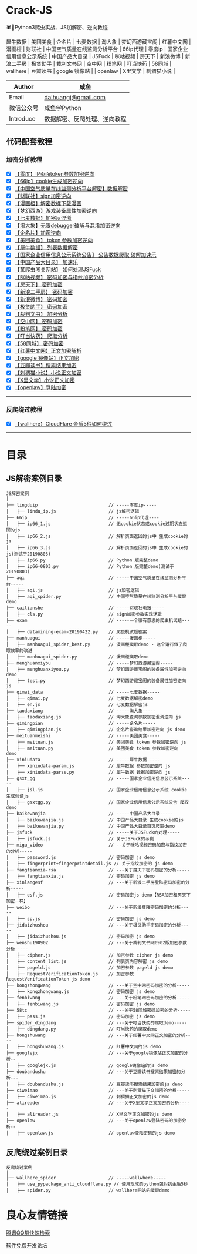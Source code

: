 # Crack-JS
🕷🎯Python3爬虫实战、JS加解密、逆向教程

犀牛数据 | 美团美食 | 企名片 | 七麦数据 | 淘大象 | 梦幻西游藏宝阁 | 红薯中文网 | 漫画柜 | 财联社 | 中国空气质量在线监测分析平台 | 66ip代理 | 零度ip | 国家企业信用信息公示系统
| 中国产品大目录 | JSFuck | 咪咕视频 | 房天下 | 新浪微博 | 新浪二手房 | 极贷助手
| 裁判文书网 | 空中网 | 粉笔网 | 叮当快药 | 58同城 | wallhere | 豆瓣读书 | google 镜像站 | 
| openlaw | X里文学 | 刺猬猫小说 | 

| Author  | 咸鱼 |
| --- | --- |
| Email | daihuangj@gmail.com |
| 微信公众号 | 咸鱼学Python |
| Introduce | 数据解密、反爬处理、逆向教程 |


## 代码配套教程

### 加密分析教程
- [x] [【零度】IP页面token参数加密逆向](https://mp.weixin.qq.com/s/B5jAhpqKmdyw4Eo6q7f2Kw)
- [x] [【66ip】cookie生成加密逆向](https://mp.weixin.qq.com/s/B5jAhpqKmdyw4Eo6q7f2Kw)
- [x] [【中国空气质量在线监测分析平台解密】数据解密]()
- [x] [【财联社】sign加密逆向](https://mp.weixin.qq.com/s/8mV8B5SiPc0N2ZHJP4kxWQ)
- [x] [【漫画柜】解密数据下载漫画](https://mp.weixin.qq.com/s/RcZ0riXzVN0ywE3JKD9Bmg)
- [x] [【梦幻西游】游戏装备属性加密逆向](https://mp.weixin.qq.com/s/5pp1vd00O-JHeAf6loaYfg)
- [x] [【七麦数据】加密反混淆]()
- [x] [【淘大象】无限debugger破解与混淆加密逆向](https://mp.weixin.qq.com/s/HQDcrnxRMP9B--r4N8g-ZA)
- [x] [【企名片】加密逆向](https://mp.weixin.qq.com/s/Hxt39LSvNsqm17bgfrjddQ)
- [x] [【美团美食】 token 参数加密逆向]()
- [x] [【犀牛数据】 列表数据解密](https://mp.weixin.qq.com/s/llvoP-PYOoxuBzZxRbu1nQ)
- [x] [【国家企业信用信息公示系统公告】 公告数据爬取 破解加速乐]()
- [x] [【中国产品大目录】 加速乐]()
- [x] [【某爬虫闯关网站】 如何处理JSFuck](https://mp.weixin.qq.com/s/poXgxVcEHnJfVtwZ7qoyZw)
- [x] [【咪咕视频】 密码加密与指纹加密分析](https://mp.weixin.qq.com/s/5aAMgz33cRJUoRH6CvWGqg)
- [x] [【房天下】 密码加密](https://mp.weixin.qq.com/s/R_9W2TKcMzKK46nOHystQw)
- [x] [【新浪二手房】 密码加密](https://mp.weixin.qq.com/s/R_9W2TKcMzKK46nOHystQw)
- [x] [【新浪微博】 密码加密](https://mp.weixin.qq.com/s/SuVGxmglk59Z4TwyavU7tw)
- [x] [【极贷助手】 密码加密](https://mp.weixin.qq.com/s/JykieBFX9Kwg8sBOQcyOhg)
- [x] [【裁判文书】 加密分析](https://mp.weixin.qq.com/s/LRsh0iV3eUURxIWterflFA)
- [x] [【空中网】 密码加密](https://mp.weixin.qq.com/s/P289l0grNLz9dxv6FmIXwA)
- [x] [【粉笔网】 密码加密](https://mp.weixin.qq.com/s/-KzAhBZpH0cbD-scMg2W4A)
- [x] [【叮当快药】 爬取分析](https://mp.weixin.qq.com/s/SEDLwzlIjopb6cO1so5xmA)
- [x] [【58同城】 密码加密](https://mp.weixin.qq.com/s/gPlniaUfyDk4-hVeSoFGcQ)
- [x] [【红薯中文网】正文加密解析](https://mp.weixin.qq.com/s/YbZlz5DpvfGKix7bh5TvVg)
- [x] [【google 镜像站】正文加密](https://mp.weixin.qq.com/s/ny5JMVyaaUsp166kCsvqqA)
- [x] [【豆瓣读书】搜索结果加密](https://mp.weixin.qq.com/s/Vi1-o5ruTlr7mqHZ6gxXRg)
- [x] [【刺猬猫小说】小说正文加密](https://mp.weixin.qq.com/s/STAWu31fQakOgROfCs-4-g)
- [x] [【X里文学】小说正文加密](https://mp.weixin.qq.com/s/LorUKbrS2gZigiMiJq6zEg)
- [x] [【openlaw】登陆加密](https://mp.weixin.qq.com/s/PpqYwuQc2myMigZA1Ejb6w)
---- ---
### 反爬绕过教程
- [x] [【wallhere】CloudFlare 金盾5秒如何绕过](https://mp.weixin.qq.com/s/sxeqOt-s3d8M8NrqKyjhzA)
---- ---

# 目录

## JS解密案例目录
```
JS解密案例
│
├── lingduip                           // -----零度ip-----
│   ├── lindu_ip.js                    // js解密逻辑
├── 66ip                               // -----66ip代理----
│   ├── ip66_1.js                      // 无cookie状态或cookie过期状态返回的js
│   ├── ip66_2.js                      // 解析页面返回的js中 生成cookie的js
│   ├── ip66_3.js                      // 解析页面返回的js中 生成cookie的js(测试于20190803)
│   ├── ip66.py                        // Python 版完整demo
│   ├── ip66-0803.py                   // Python 版完整demo(测试于20190803)
├── aqi                                // -----中国空气质量在线监测分析平台-----
│   ├── aqi.js                         // js加密逻辑
│   ├── aqi_spider.py                  // 中国空气质量在线监测分析平台爬取demo
├── cailianshe                         // -----财联社电报-----
│   ├── cls.py                         // sign加密参数实现逻辑
├── exam                               // -----一个很有意思的爬虫机试题-----
│   ├── datamining-exam-20190422.py    // 爬虫机试题答案
├── manhuagui                          // -----漫画柜-----
│   ├── manhuagui_spider_best.py       // 漫画柜爬取demo - 这个运行做了爬取效率的改进
│   ├── manhuagui_spider.py            // 漫画柜爬取demo
├── menghuanxiyou                      // -----梦幻西游藏宝阁-----
│   ├── menghuanxiyou.py               // 梦幻西游藏宝阁的装备属性加密逆向demo
│   ├── test.py                        // 梦幻西游藏宝阁的装备属性加密逆向js
├── qimai_data                         // -----七麦数据-----
│   ├── qimai.py                       // 七麦数据解密demo
│   ├── en.js                          // 七麦数据解密js
├── taodaxiang                         // -----淘大象-----
│   ├── taodaxiang.js                  // 淘大象查询参数加密混淆逆向 js
├── qimingpian                         // -----企名片-----
│   ├── qimingpian.js                  // 企名片查询结果加密逆向 js demo
├── meituanmeishi                      // -----美团美食-----
│   ├── meituan.js                     // 美团美食 token 参数加密逆向 js
│   ├── meituan.py                     // 美团美食 token 参数加密逆向 demo
├── xiniudata                          // -----犀牛数据-----
│   ├── xiniudata-param.js             // 犀牛数据 参数加密逆向 js
│   ├── xiniudata-parse.py             // 犀牛数据 数据加密逆向 js
├── gsxt_gg                            // -----国家企业信用信息公示系统-----
│   ├── jsl.js                         // 国家企业信用信息公示系统 cookie生成调试js
│   ├── gsxtgg.py                      // 国家企业信用信息公示系统公告 爬取demo
├── baikewanjia                        // -----中国产品大目录-----
│   ├── baikewanjia.js                 // 中国产品大目录 生成cookie的js
│   ├── baikewanjia.py                 // 中国产品大目录首页爬取demo
├── jsfuck                             // -----关于JSFuck的处理-----
│   ├── jsfuck.js                      // 关于JSFuck的示例
├── migu_video                         // --关于咪咕视频密码加密与指纹加密的分析-----
│   ├── password.js                    // 密码加密 js demo
│   ├── fingerprint+fingerprintdetail.js // 关于指纹加密的 js demo
├── fangtianxia-rsa                    // ---关于房天下密码加密的分析-----
│   ├── fangtianxia.js                 // 密码加密 js demo
├── xinlangesf                         // ---关于新浪二手房登陆密码加密的分析-----
│   ├── esf.js                         // 密码加密js demo【RSA加密和房天下加密一样】
├── weibo                              // ---关于新浪登陆密码加密的分析-----
│   ├── sp.js                          // 密码加密 js demo
├── jidaizhushou                       // ---关于极贷助手密码加密的分析-----
│   ├── jidaizhushou.js                // 密码加密 js demo
├── wenshu190902                       // ---关于裁判文书网0902版加密参数分析-----
│   ├── cipher.js                      // 加密参数 cipher js demo
│   ├── content_list.js                // 列表页内容解密 js demo
│   ├── pageld.js                      // 加密参数 pageld js demo
│   ├── RequestVerificationToken.js    // 加密参数 RequestVerificationToken js demo
├── kongzhongwang                      // ---关于空中网密码加密的分析-----
│   ├── kongzhongwang.js               // 密码加密 js demo
├── fenbiwang                          // ---关于粉笔网密码加密的分析-----
│   ├── fenbiwang.js                   // 密码加密 js demo
├── 58tc                               // ---关于58同城密码加密的分析-----
│   ├── pass.js                        // 密码加密 js demo
├── spider_dingdang                    // ---关于叮当快药的爬取demo-----
│   ├── dingdang.py                    // 叮当快药的爬取demo
├── hongshuwang                        // ---关于红薯中文网正文加密的分析----
│   ├── hongshuwang.js                 // 红薯中文网的js demo
├── googlejx                           // ---关于google镜像站正文加密的分析--
│   ├── googlejx.js                    // google镜像站的js demo
├── doubandushu                        // ---关于豆瓣读书搜索结果加密的分析---
│   ├── doubandushu.js                 // 豆瓣读书搜索结果加密的js demo
├── ciweimao                           // ---关于刺猬猫正文加密的分析-----
│   ├── ciweimao.js                    // 刺猬猫正文加密的js demo
├── alireader                          // ---关于X里文学正文加密的分析-----
│   ├── alireader.js                   // X里文学正文加密的js demo
├── openlaw                            // ---关于openlaw登陆密码的加密分析--
│   ├── openlaw.js                     // openlaw登陆密码的js demo
```

## 反爬绕过案例目录
```
反爬绕过案例
│
├── wallhere_spider                    // -----wallwhere-----
│   ├── use_pypackage_anti_cloudflare.py // 使用现成的python包对抗金盾5秒
│   ├── spider.py                      // wallhere网站的爬取demo

```


 # 良心友情链接

[腾讯QQ群快速检索](http://u.720life.cn/s/8cf73f7c)

[软件免费开发论坛](http://u.720life.cn/s/bbb01dc0)